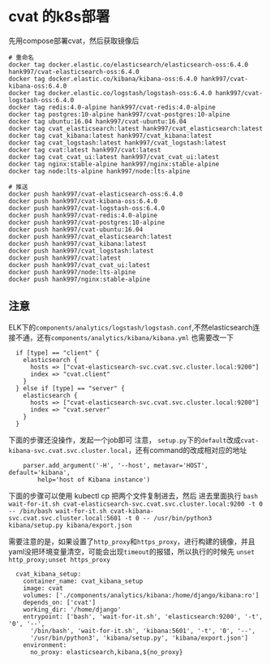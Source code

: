 # cvat 的k8s部署
先用compose部署cvat，然后获取镜像后

```
# 重命名
docker tag docker.elastic.co/elasticsearch/elasticsearch-oss:6.4.0 hank997/cvat-elasticsearch-oss:6.4.0
docker tag docker.elastic.co/kibana/kibana-oss:6.4.0 hank997/cvat-kibana-oss:6.4.0
docker tag docker.elastic.co/logstash/logstash-oss:6.4.0 hank997/cvat-logstash-oss:6.4.0
docker tag redis:4.0-alpine hank997/cvat-redis:4.0-alpine
docker tag postgres:10-alpine hank997/cvat-postgres:10-alpine
docker tag ubuntu:16.04 hank997/cvat-ubuntu:16.04
docker tag cvat_elasticsearch:latest hank997/cvat_elasticsearch:latest
docker tag cvat_kibana:latest hank997/cvat_kibana:latest
docker tag cvat_logstash:latest hank997/cvat_logstash:latest
docker tag cvat:latest hank997/cvat:latest
docker tag cvat_cvat_ui:latest hank997/cvat_cvat_ui:latest
docker tag nginx:stable-alpine hank997/nginx:stable-alpine
docker tag node:lts-alpine hank997/node:lts-alpine

# 推送
docker push hank997/cvat-elasticsearch-oss:6.4.0
docker push hank997/cvat-kibana-oss:6.4.0
docker push hank997/cvat-logstash-oss:6.4.0
docker push hank997/cvat-redis:4.0-alpine
docker push hank997/cvat-postgres:10-alpine
docker push hank997/cvat-ubuntu:16.04
docker push hank997/cvat_elasticsearch:latest
docker push hank997/cvat_kibana:latest
docker push hank997/cvat_logstash:latest
docker push hank997/cvat:latest
docker push hank997/cvat_cvat_ui:latest
docker push hank997/node:lts-alpine
docker push hank997/nginx:stable-alpine
```

## 注意
ELK下的`components/analytics/logstash/logstash.conf`,不然elasticsearch连接不通，还有`components/analytics/kibana/kibana.yml` 也需要改一下
```
  if [type] == "client" {
    elasticsearch {
      hosts => ["cvat-elasticsearch-svc.cvat.svc.cluster.local:9200"]
      index => "cvat.client"
    }
  } else if [type] == "server" {
    elasticsearch {
      hosts => ["cvat-elasticsearch-svc.cvat.svc.cluster.local:9200"]
      index => "cvat.server"
    }
  }

```

下面的步骤还没操作，发起一个job即可
注意， `setup.py`下的`default`改成`cvat-kibana-svc.cvat.svc.cluster.local`，还有command的改成相对应的地址
```
    parser.add_argument('-H', '--host', metavar='HOST', default='kibana',
        help='host of Kibana instance')
```
下面的步骤可以使用    kubectl cp 把两个文件复制进去，然后 进去里面执行
`bash wait-for-it.sh cvat-elasticsearch-svc.cvat.svc.cluster.local:9200 -t 0 -- /bin/bash wait-for-it.sh cvat-kibana-svc.cvat.svc.cluster.local:5601 -t 0 -- /usr/bin/python3 kibana/setup.py kibana/export.json`

需要注意的是，如果设置了`http_proxy`和`https_proxy`，进行构建的镜像，并且yaml没把环境变量清空，可能会出现`timeout`的报错，所以执行的时候先 `unset http_proxy;unset https_proxy`
```
  cvat_kibana_setup:
    container_name: cvat_kibana_setup
    image: cvat
    volumes: ['./components/analytics/kibana:/home/django/kibana:ro']
    depends_on: ['cvat']
    working_dir: '/home/django'
    entrypoint: ['bash', 'wait-for-it.sh', 'elasticsearch:9200', '-t', '0', '--',
      '/bin/bash', 'wait-for-it.sh', 'kibana:5601', '-t', '0', '--',
      '/usr/bin/python3', 'kibana/setup.py', 'kibana/export.json']
    environment:
      no_proxy: elasticsearch,kibana,${no_proxy}

```